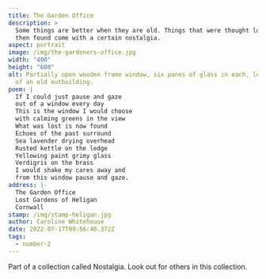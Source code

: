 ```yaml
---
title: The Garden Office
description: >
  Some things are better when they are old. Things that were thought lost but
  then found come with a certain nostalgia.
aspect: portrait
image: /img/the-gardeners-office.jpg
width: "400"
height: "600"
alt: Partially open wooden frame window, six panes of glass in each, looking out
  of an old outbuilding.
poem: |
  If I could just pause and gaze
  out of a window every day
  This is the window I would choose
  with calming greens in the view
  What was lost is now found
  Echoes of the past surround
  Sea lavender drying overhead
  Rusted kettle on the ledge
  Yellowing paint grimy glass
  Verdigris on the brass
  I would shake my cares away and
  from this window pause and gaze.
address: |-
  The Garden Office
  Lost Gardens of Heligan
  Cornwall
stamp: /img/stamp-heligan.jpg
author: Caroline Whitehouse
date: 2022-07-17T09:56:40.372Z
tags:
  - number-2
---
```

Part of a collection called Nostalgia. Look out for others in this collection.